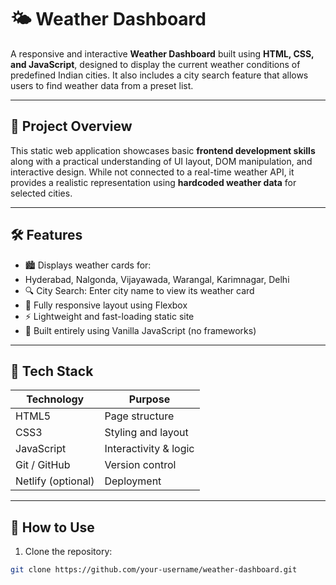 # 🌤️ Weather Dashboard

A responsive and interactive **Weather Dashboard** built using **HTML, CSS, and JavaScript**, designed to display the current weather conditions of predefined Indian cities. It also includes a city search feature that allows users to find weather data from a preset list.

---

## 📌 Project Overview

This static web application showcases basic **frontend development skills** along with a practical understanding of UI layout, DOM manipulation, and interactive design. While not connected to a real-time weather API, it provides a realistic representation using **hardcoded weather data** for selected cities.

---

## 🛠️ Features

- 🏙️ Displays weather cards for:
 - Hyderabad, Nalgonda, Vijayawada, Warangal, Karimnagar, Delhi
- 🔍 City Search: Enter city name to view its weather card
- 📱 Fully responsive layout using Flexbox
- ⚡ Lightweight and fast-loading static site
- 🧩 Built entirely using Vanilla JavaScript (no frameworks)

---

## 🧱 Tech Stack

| Technology     | Purpose             |
|----------------|---------------------|
| HTML5          | Page structure       |
| CSS3           | Styling and layout   |
| JavaScript     | Interactivity & logic|
| Git / GitHub   | Version control      |
| Netlify (optional) | Deployment      |

---

## 📝 How to Use

1. Clone the repository:
  ```bash
  git clone https://github.com/your-username/weather-dashboard.git
